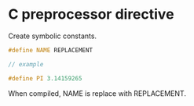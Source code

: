 # C preprocessor directive

Create symbolic constants.

```c
#define NAME REPLACEMENT

// example

#define PI 3.14159265
```
When compiled, NAME is replace with REPLACEMENT.
